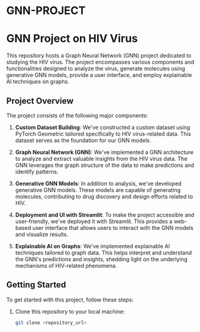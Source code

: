 # GNN-PROJECT
# GNN Project on HIV Virus

This repository hosts a Graph Neural Network (GNN) project dedicated to studying the HIV virus. The project encompasses various components and functionalities designed to analyze the virus, generate molecules using generative GNN models, provide a user interface, and employ explainable AI techniques on graphs.

## Project Overview

The project consists of the following major components:

1. **Custom Dataset Building**: We've constructed a custom dataset using PyTorch Geometric tailored specifically to HIV virus-related data. This dataset serves as the foundation for our GNN models.

2. **Graph Neural Network (GNN)**: We've implemented a GNN architecture to analyze and extract valuable insights from the HIV virus data. The GNN leverages the graph structure of the data to make predictions and identify patterns.

3. **Generative GNN Models**: In addition to analysis, we've developed generative GNN models. These models are capable of generating molecules, contributing to drug discovery and design efforts related to HIV.

4. **Deployment and UI with Streamlit**: To make the project accessible and user-friendly, we've deployed it with Streamlit. This provides a web-based user interface that allows users to interact with the GNN models and visualize results.

5. **Explainable AI on Graphs**: We've implemented explainable AI techniques tailored to graph data. This helps interpret and understand the GNN's predictions and insights, shedding light on the underlying mechanisms of HIV-related phenomena.

## Getting Started

To get started with this project, follow these steps:

1. Clone this repository to your local machine:

   ```bash
   git clone <repository_url>
